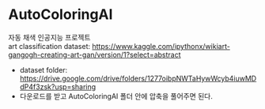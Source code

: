 # AutoColoringAI
자동 채색 인공지능 프로젝트  
art classification dataset: https://www.kaggle.com/ipythonx/wikiart-gangogh-creating-art-gan/version/1?select=abstract  

- dataset folder: https://drive.google.com/drive/folders/1277oibpNWTaHywWcyb4iuwMDdP4f3zsk?usp=sharing
- 다운로드를 받고 AutoColoringAI 폴더 안에 압축을 풀어주면 된다.
